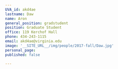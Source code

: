```yaml
---
UVA_id: akd4ae
lastname: Daw
name: Aron
general_position: gradstudent
position: Graduate Student
office: 119 Kerchof Hall
phone: 434-243-1115
email: akd4ae@virginia.edu
image: '__SITE_URL__/img/people/2017-fall/Daw.jpg'
personal_page:
published: false

---
```

